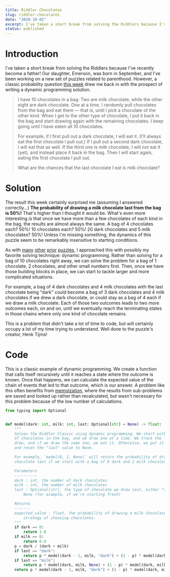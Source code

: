 ```yaml
---
title: Riddler Chocolates
slug: riddler-chocolates
date: "2020-10-02"
excerpt: I've taken a short break from solving the Riddlers because I've recently become a father! Our daughter, Emerson, was born in September, and I've been working on a new set of puzzles related to parenthood. However, a classic probability question from the Riddler drew me back in with the prospect of writing a dynamic programming solution.
status: published
---
```


# Introduction

I've taken a short break from solving the Riddlers because I've recently become a father! Our daughter, Emerson, was born in September, and I've been working on a new set of puzzles related to parenthood. However, a classic probability question <a href="https://fivethirtyeight.com/features/can-you-eat-all-the-chocolates/">this week</a> drew me back in with the prospect of writing a dynamic programming solution.

<blockquote>
I have 10 chocolates in a bag: Two are milk chocolate, while the other eight are dark chocolate. One at a time, I randomly pull chocolates from the bag and eat them — that is, until I pick a chocolate of the other kind. When I get to the other type of chocolate, I put it back in the bag and start drawing again with the remaining chocolates. I keep going until I have eaten all 10 chocolates.

For example, if I first pull out a dark chocolate, I will eat it. (I’ll always eat the first chocolate I pull out.) If I pull out a second dark chocolate, I will eat that as well. If the third one is milk chocolate, I will not eat it (yet), and instead place it back in the bag. Then I will start again, eating the first chocolate I pull out.

What are the chances that the last chocolate I eat is milk chocolate?

</blockquote>

# Solution

The result this week certainly surprised me (assuming I answered correctly...) **The probability of drawing a milk chocolate last from the bag is 50%!** That's higher than I thought it would be. What's even more interesting is that once we have more than a few chocolates of each kind in the bag, the results are almost always the same. A bag of 4 chocolates each? 50%! 10 chocolates each? 50%! 20 dark chocolates and 5 milk chocolates? 50%! Unless I'm missing something, the dynamics of this puzzle seem to be remarkably insensitive to starting conditions.

As with <a href="https://www.jtash.com/riddler-bowling-dice">many</a> <a href="https://www.jtash.com/riddler-guess-who">other</a> <a href="https://www.jtash.com/riddler-pennies">prior</a> <a href="https://www.jtash.com/riddler-flips">puzzles</a>, I approached this with possibly my favorite solving technique: dynamic programming. Rather than solving for a bag of 10 chocolates right away, we can solve the problem for a bag of 1 chocolate, 2 chocolates, and other small numbers first. Then, once we have those building blocks in place, we can start to tackle larger and more complicated situations.

For example, a bag of 4 dark chocolates and 4 milk chocolates with the last chocolate being "dark" could become a bag of 3 dark chocolates and 4 milk chocolates if we drew a dark chocolate, or could stay as a bag of 4 each if we draw a milk chocolate. Each of those two outcomes leads to two more outcomes each, on and on, until we eventually reach the terminating states in those chains where only one kind of chocolate remains.

This is a problem that didn't take a lot of time to code, but will certainly occupy a lot of my time trying to understand. Well done to the puzzle's creator, Henk Tijms!

# Code

This is a classic example of dynamic programming. We create a function that calls itself recursively until it reaches a state where the outcome is known. Once that happens, we can calculate the expected value of the chain of events that led to that outcome, which is our answer. A problem like this often benefits from <a href="https://en.wikipedia.org/wiki/Memoization">memoization</a>, where the results from sub-problems are saved and looked up rather than recalculated, but wasn't necessary for this problem because of the low number of calculations.

```python
from typing import Optional


def model(dark: int, milk: int, last: Optional[str] = None) -> float:
    """
    Solves the Riddler Classic using dynamic programming. We start with a given number
    of chocolates in the bag, and we draw one at a time. We track the last chocolate we
    drew, and if we draw the same one, we eat it. Otherwise, we put it back in the bag
    and reset the "last" value to None.

    For example, `model(8, 2, None)` will return the probability of drawing a milk
    chocolate last if we start with a bag of 8 dark and 2 milk chocolates.

    Parameters
    ----------
    dark : int, the number of dark chocolates
    milk : int, the number of milk chocolates
    last : Optional[str], the type of chocolate we drew last, either "dark", "milk", or
        None (for example, if we're starting fresh)

    Returns
    -------
    expected_value : float, the probability of drawing a milk chocolate last, given our
        strategy of choosing chocolates.
    """
    if dark == 0:
        return 1.0
    if milk == 0:
        return 0.0
    p = dark / (dark + milk)
    if last == "dark":
        return p * model(dark - 1, milk, "dark") + (1 - p) * model(dark, milk, None)
    if last == "milk":
        return p * model(dark, milk, None) + (1 - p) * model(dark, milk - 1, "milk")
    return p * model(dark - 1, milk, "dark") + (1 - p) * model(dark, milk - 1, "milk")
```
